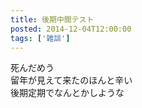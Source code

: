 ```yaml
---
title: 後期中間テスト
posted: 2014-12-04T12:00:00
tags: ['雑談']
---
```


死んだめう  
留年が見えて来たのほんと辛い  
後期定期でなんとかしような

